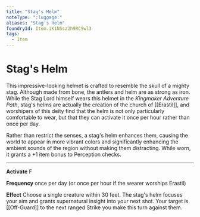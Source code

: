 ```yaml
---
title: "Stag's Helm"
noteType: ":luggage:"
aliases: "Stag's Helm"
foundryId: Item.iK1NSsz2h9RC9wl3
tags:
  - Item
---
```


# Stag's Helm

This impressive-looking helmet is crafted to resemble the skull of a mighty stag. Although made from bone, the antlers and helm are as strong as iron. While the Stag Lord himself wears this helmet in the _Kingmaker Adventure Path_, stag's helms are actually the creation of the church of [[Erastil]], and worshipers of this deity find that the helm is not only particularly comfortable to wear, but that they can activate it once per hour rather than once per day.

Rather than restrict the senses, a stag's helm enhances them, causing the world to appear in more vibrant colors and significantly enhancing the ambient sounds of the region without making them distracting. While worn, it grants a +1 item bonus to Perception checks.

* * *

**Activate** F

**Frequency** once per day (or once per hour if the wearer worships Erastil)

**Effect** Choose a single creature within 30 feet. The stag's helm focuses your aim and grants supernatural insight into your next shot. Your target is [[Off-Guard]] to the next ranged Strike you make this turn against them.
